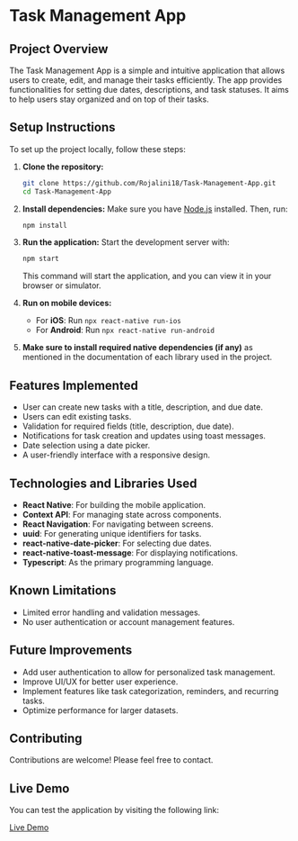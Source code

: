 # Task Management App

## Project Overview
The Task Management App is a simple and intuitive application that allows users to create, edit, and manage their tasks efficiently. The app provides functionalities for setting due dates, descriptions, and task statuses. It aims to help users stay organized and on top of their tasks.

## Setup Instructions
To set up the project locally, follow these steps:

1. **Clone the repository:**
   ```bash
   git clone https://github.com/Rojalini18/Task-Management-App.git
   cd Task-Management-App
   ```

2. **Install dependencies:**
   Make sure you have [Node.js](https://nodejs.org/) installed. Then, run:
   ```bash
   npm install
   ```

3. **Run the application:**
   Start the development server with:
   ```bash
   npm start
   ```
   This command will start the application, and you can view it in your browser or simulator.

4. **Run on mobile devices:**
   - For **iOS**: Run `npx react-native run-ios`
   - For **Android**: Run `npx react-native run-android`

5. **Make sure to install required native dependencies (if any)** as mentioned in the documentation of each library used in the project.

## Features Implemented
- User can create new tasks with a title, description, and due date.
- Users can edit existing tasks.
- Validation for required fields (title, description, due date).
- Notifications for task creation and updates using toast messages.
- Date selection using a date picker.
- A user-friendly interface with a responsive design.

## Technologies and Libraries Used
- **React Native**: For building the mobile application.
- **Context API**: For managing state across components.
- **React Navigation**: For navigating between screens.
- **uuid**: For generating unique identifiers for tasks.
- **react-native-date-picker**: For selecting due dates.
- **react-native-toast-message**: For displaying notifications.
- **Typescript**: As the primary programming language.

## Known Limitations
- Limited error handling and validation messages.
- No user authentication or account management features.

## Future Improvements
- Add user authentication to allow for personalized task management.
- Improve UI/UX for better user experience.
- Implement features like task categorization, reminders, and recurring tasks.
- Optimize performance for larger datasets.

## Contributing
Contributions are welcome! Please feel free to contact.

## Live Demo
You can test the application by visiting the following link:

[Live Demo](https://your-live-demo-link.com)
